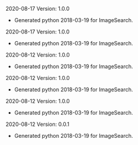 2020-08-17 Version: 1.0.0
- Generated python 2018-03-19 for ImageSearch.

2020-08-17 Version: 1.0.0
- Generated python 2018-03-19 for ImageSearch.

2020-08-12 Version: 1.0.0
- Generated python 2018-03-19 for ImageSearch.

2020-08-12 Version: 1.0.0
- Generated python 2018-03-19 for ImageSearch.

2020-08-12 Version: 1.0.0
- Generated python 2018-03-19 for ImageSearch.

2020-08-12 Version: 0.0.1
- Generated python 2018-03-19 for ImageSearch.

